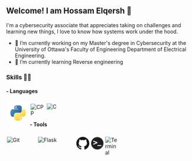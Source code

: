 ## Welcome! I am Hossam Elqersh 🦈
I'm a cybersecurity associate that appreciates taking on challenges and learning new things, I love to know how systems work under the hood.
- 🔭 I’m currently working on my Master's degree in Cybersecurity at the University of Ottawa's Faculty of Engineering Department of Electrical Engineering.
- 🌱 I’m currently learning Reverse engineering
### Skills 🤹🏻
#### - Languages 
<img align="left" alt="Python" width="60px" src="https://raw.githubusercontent.com/github/explore/80688e429a7d4ef2fca1e82350fe8e3517d3494d/topics/python/python.png" style="margin: 2px 2px 2px 2px;"/>
<img align="left" alt="CPP" width="40px" src="https://camo.githubusercontent.com/99a16669d62a8eb5383003846946cce0b7bd335bd39cf7e45310aff1072df51d/68747470733a2f2f75706c6f61642e77696b696d656469612e6f72672f77696b6970656469612f636f6d6d6f6e732f7468756d622f312f31382f49534f5f432532422532425f4c6f676f2e7376672f38303070782d49534f5f432532422532425f4c6f676f2e7376672e706e67" style="margin: 7px 2px 2px 2px;" />
<img align="left" alt="C" width="50px" src="https://camo.githubusercontent.com/16427ad53f405bcc2553b69414cf120c3abdbb02bc133ed890b8f5ce8b1d9634/68747470733a2f2f706e67696d672e636f6d2f75706c6f6164732f6c65747465725f632f6c65747465725f635f504e4732322e706e67" style="margin: 6px 2px 2px 2px; <br>">
<br><br>

#### - Tools
<img align="left" alt="Git" width="70px" src="https://camo.githubusercontent.com/3a3902bec2e20083a8a0f2d6c2e803e830e386eff5aeb8b8cdfb439ad43b364e/68747470733a2f2f75706c6f61642e77696b696d656469612e6f72672f77696b6970656469612f636f6d6d6f6e732f7468756d622f652f65302f4769742d6c6f676f2e7376672f35313270782d4769742d6c6f676f2e7376672e706e67" data-canonical-src="https://upload.wikimedia.org/wikipedia/commons/thumb/e/e0/Git-logo.svg/512px-Git-logo.svg.png" style="margin: 7px 12px 2px 2px;" >
<img align="left" alt="Flask" width="90px" src="https://flask.palletsprojects.com/en/2.3.x/_images/flask-horizontal.png"style="margin: 7px 12px 2px 2px;" >
<img align="left" alt="GitHub" width="35px" src="https://raw.githubusercontent.com/github/explore/78df643247d429f6cc873026c0622819ad797942/topics/github/github.png"style="margin: 7px 2px 2px 2px;" >
<img align="left" alt="Terminal" width="35px" src="https://raw.githubusercontent.com/github/explore/80688e429a7d4ef2fca1e82350fe8e3517d3494d/topics/terminal/terminal.png"style="margin: 7px 2px 2px 2px;" >
<img align="left" alt="Terminal" width="35px" src="https://avatars.githubusercontent.com/u/159455?s=200&v=4"style="margin: 7px 2px 2px 2px;" >




















<!--
Here are some ideas to get you started:

- 🔭 I’m currently working on ...
- 🌱 I’m currently learning ...
- 👯 I’m looking to collaborate on ...
- 🤔 I’m looking for help with ...
- 💬 Ask me about ...
- 📫 How to reach me: ...
- 😄 Pronouns: ...
- ⚡ Fun fact: ...
-->
